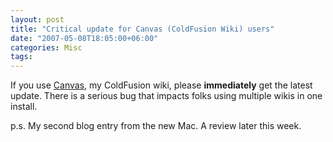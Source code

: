 ```yaml
---
layout: post
title: "Critical update for Canvas (ColdFusion Wiki) users"
date: "2007-05-08T18:05:00+06:00"
categories: Misc 
tags: 
---
```


If you use <a href="http://canvas.riaforge.org">Canvas</a>, my ColdFusion wiki, please <b>immediately</b> get the latest update. There is a serious bug that impacts folks using multiple wikis in one install.

p.s. My second blog entry from the new Mac. A review later this week.